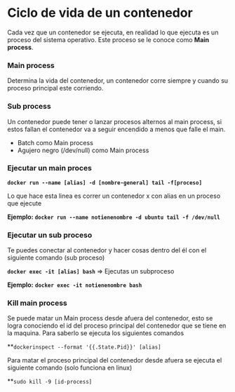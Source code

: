 # Ciclo de vida de un contenedor

Cada vez que un contenedor se ejecuta, en realidad lo que ejecuta es un proceso del sistema operativo. Este proceso se le conoce como **Main process**.

### **Main process**

Determina la vida del contenedor, un contenedor corre siempre y cuando su proceso principal este corriendo.

### **Sub process**

Un contenedor puede tener o lanzar procesos alternos al main process, si estos fallan el contenedor va a seguir encendido a menos que falle el main.

- Batch como Main process
- Agujero negro (/dev/null) como Main process

### Ejecutar un main proces

**`docker run --name [alias] -d [nombre-general] tail -f[proceso]`**

Lo que hace esta linea es correr un contenedor x con alias en un proceso que ejecute

**Ejemplo: `docker run --name notienenombre -d ubuntu tail -f /dev/null`**

### Ejecutar un sub proceso

Te puedes conectar al contenedor y hacer cosas dentro del él con el siguiente comando (sub proceso)

**`docker exec -it [alias] bash`** ⇒ Ejecutas un subproceso

**Ejemplo:**  **`docker exec -it notienenombre bash`**

### Kill main process

Se puede matar un Main process desde afuera del contenedor, esto se logra conociendo el id del proceso principal del contenedor que se tiene en la maquina. Para saberlo se ejecuta los siguientes comandos

**`dockerinspect --format '{{.State.Pid}}' [alias]`

Para matar el proceso principal del contenedor desde afuera se ejecuta el siguiente comando (solo funciona en linux)

**`sudo kill -9 [id-process]`
